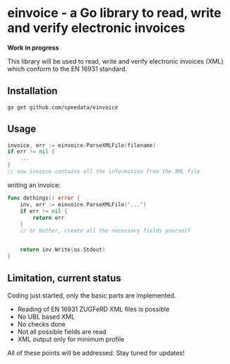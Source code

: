 # einvoice - a Go library to read, write and verify electronic invoices

**Work in progress**

This library will be used to read, write and verify electronic invoices (XML) which conform to the EN 16931 standard.

## Installation

    go get github.com/speedata/einvoice

## Usage

```go
invoice, err := einvoice.ParseXMLFile(filename)
if err != nil {
	...
}
// now invoice contains all the information from the XML file
```

writing an invoice:

```go
func dothings() error {
	inv, err := einvoice.ParseXMLFile("...")
	if err != nil {
		return err
	}
    // or better, create all the necessary fields yourself


	return inv.Write(os.Stdout)
}
````



## Limitation, current status

Coding just started, only the basic parts are implemented.

* Reading of EN 16931 ZUGFeRD XML files is possible
* No UBL based XML
* No checks done
* Not all possible fields are read
* XML output only for minimum profile

All of these points will be addressed. Stay tuned for updates!
